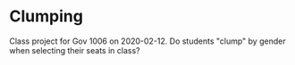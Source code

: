 # Clumping

Class project for Gov 1006 on 2020-02-12. Do students "clump" by gender when selecting their seats in class?
